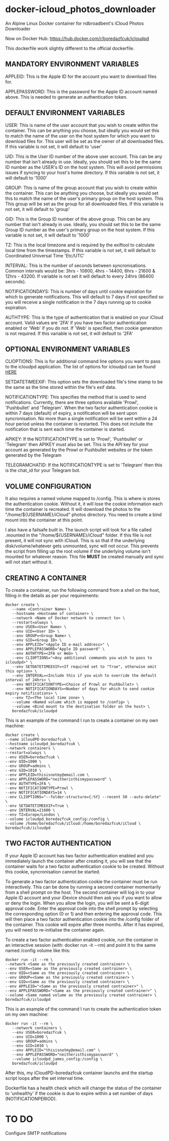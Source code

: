 # docker-icloud_photos_downloader
An Alpine Linux Docker container for ndbroadbent's iCloud Photos Downloader

Now on Docker Hub: https://hub.docker.com/r/boredazfcuk/icloudpd

This dockerfile work slightly different to the official dockerfile.

## MANDATORY ENVIRONMENT VARIABLES

APPLEID: This is the Apple ID for the account you want to download files for.

APPLEPASSWORD: This is the password for the Apple ID account named above. This is needed to generate an authentication token.

## DEFAULT ENVIRONMENT VARIABLES

USER: This is name of the user account that you wish to create within the container. This can be anything you choose, but ideally you would set this to match the name of the user on the host system for which you want to download files for. This user will be set as the owner of all downloaded files. If this variable is not set, it will default to 'user'

UID: This is the User ID number of the above user account. This can be any number that isn't already in use. Ideally, you should set this to be the same ID number as the USER's ID on the host system. This will avoid permissions issues if syncing to your host's home directory. If this variable is not set, it will default to '1000'

GROUP: This is name of the group account that you wish to create within the container. This can be anything you choose, but ideally you would set this to match the name of the user's primary group on the host system. This This group will be set as the group for all downloaded files. If this variable is not set, it will default to 'group'

GID: This is the Group ID number of the above group. This can be any number that isn't already in use. Ideally, you should set this to be the same Group ID number as the user's primary group on the host system. If this variable is not set, it will default to '1000'

TZ: This is the local timezone and is required by the exiftool to calculate local time from the timestamps. If this variable is not set, it will default to Coordinated Universal Time 'Etc/UTC'

INTERVAL: This is the number of seconds between syncronisations. Common intervals would be: 3hrs - 10800, 4hrs - 14400, 6hrs - 21600 & 12hrs - 43200. If variable is not set it will default to every 24hrs (86400 seconds).

NOTIFICATIONDAYS: This is number of days until cookie expiration for which to generate notifications. This will default to 7 days if not specified so you will receive a single notification in the 7 days running up to cookie expiration.

AUTHTYPE: This is the type of authentication that is enabled on your iCloud account. Valid values are '2FA' if you have two factor authentication enabled or 'Web' if you do not. If 'Web' is specified, then cookie generation is not required. If this variable is not set, it will default to '2FA'

## OPTIONAL ENVIRONMENT VARIABLES

CLIOPTIONS: This is for additional command line options you want to pass to the icloudpd application. The list of options for icloudpd can be found [HERE](https://github.com/ndbroadbent/icloud_photos_downloader#usage)

SETDATETIMEEXIF: This option sets the downloaded file's time stamp to be the same as the time stored within the file's exif data.

NOTIFICATIONTYPE: This specifies the method that is used to send notifications. Currently, there are three options available 'Prowl', 'Pushbullet' and 'Telegram'. When the two factor authentication cookie is within 7 days (default) of expiry, a notification will be sent upon syncronisation. No more than a single notification will be sent within a 24 hour period unless the container is restarted. This does not include the notification that is sent each time the container is started.

APIKEY: If the NOTIFICATIONTYPE is set to 'Prowl', 'Pushbullet' or 'Telegram' then APIKEY must also be set. This is the API key for your account as generated by the Prowl or Pushbullet websites or the token generated by the Telegram

TELEGRAMCHATID: If the NOTIFICATIONTYPE is set to 'Telegram' then this is the chat_id for your Telegram bot.

## VOLUME CONFIGURATION

It also requires a named volume mapped to /config. This is where is stores the authentication cookie. Without it, it will lose the cookie information each time the container is recreated.
It will download the photos to the "/home/${USERNAME}/iCloud" photos directory. You need to create a bind mount into the container at this point.

I also have a failsafe built in. The launch script will look for a file called .mounted in the "/home/${USERNAME}/iCloud" folder. If this file is not present, it will not sync with iCloud. This is so that if the underlying disk/volume/whatever gets unmounted, sync will not occur. This prevents the script from filling up the root volume if the underlying volume isn't mounted for whatever reason. This file **MUST** be created manually and sync will not start without it.

## CREATING A CONTAINER

To create a container, run the following command from a shell on the host, filling in the details as per your requirements:

```
docker create \
   --name <Contrainer Name> \
   --hostname <Hostname of container> \
   --network <Name of Docker network to connect to> \
   --restart=always \
   --env USER=<User Name> \
   --env UID=<User ID> \
   --env GROUP=<Group Name> \
   --env GID=<Group ID> \
   --env APPLEID="<Apple ID e-mail address>" \
   --env APPLEPASSWORD="Apple ID password" \
   --env AUTHTYPE=<2FA or Web> \
   --env CLIOPTIONS="<Any additional commands you wish to pass to icloudpd>" \
   --env SETDATETIMEEXIF=<If required set to "True", otherwise omit this option> \
   --env INTERVAL=<Include this if you wish to override the default interval of 24hrs> \
   --env NOTIFICATIONTYPE=<Choice of Prowl or Pushbullet> \
   --env NOTIFICATIONDAYS=<Number of days for which to send cookie expiry notifications> \
   --env TZ=<The local time zone> \
   --volume <Named volume which is mapped to /config> \
   --volume <Bind mount to the destination folder on the host> \
   boredazfcuk/icloudpd
   ```
   
   This is an example of the command I run to create a container on my own machine:
   
   ```
   docker create \
   --name iCloudPD-boredazfcuk \
   --hostname icloudpd_boredazfcuk \
   --network containers \
   --restart=always \
   --env USER=boredazfcuk \
   --env UID=1000 \
   --env GROUP=admins \
   --env GID=1010 \
   --env APPLEID=thisisnotmy@email.com \
   --env APPLEPASSWORD="neitheristhismypassword" \
   --env AUTHTYPE=2FA \
   --env NOTIFICATIONTYPE=Prowl \
   --env NOTIFICATIONDAYS=14 \
   --env CLIOPTIONS="--folder-structure={:%Y} --recent 50 --auto-delete" \
   --env SETDATETIMEEXIF=True \
   --env INTERVAL=21600 \
   --env TZ=Europe/London \
   --volume icloudpd_boredazfcuk_config:/config \
   --volume /home/boredazfcuk/iCloud:/home/boredazfcuk/iCloud \
   boredazfcuk/icloudpd
   ```
   
## TWO FACTOR AUTHENTICATION

If your Apple ID account has two factor authentication enabled and you immediately launch the container after creating it, you will see that the container waits for a two factor authentication cookie to be created. Without this cookie, syncronisation cannot be started.

To generate a two factor authentication cookie the container must be run interactively. This can be done by running a second container momentarily from a shell prompt on the host. The second container will log in to your Apple ID account and your iDevice should then ask you if you want to allow or deny the login. When you allow the login, you will be sent a 6-digit approval code. Enter the approval code into the shell prompt by selecting the corresponding option (0 or 1) and then entering the approval code. This will then place a two factor authentication cookie into the /config folder of the container. This cookie will expire after three months. After it has expired, you will need to re-initialise the container again.
   
To create a two factor authentication enabled cookie, run the container in an interactive session (with: docker run -it --rm) and point it to the same named /config volume like this:
   ```
   docker run -it --rm \
   --network <Same as the previously created contrainer> \
   --env USER=<Same as the previously created contrainer> \
   --env UID=<Same as the previously created contrainer> \
   --env GROUP=<Same as the previously created contrainer> \
   --env GID=<Same as the previously created contrainer> \
   --env APPLEID="<Same as the previously created contrainer>" \
   --env APPLEPASSWORD="<Same as the previously created contrainer>" \
   --volume <Same named volume as the previously created contrainer> \
   boredazfcuk/icloudpd
   ```
   
This is an example of the command I run to create the authentication token on my own machine:
```
docker run -it --rm \
   --network containers \
   --env USER=boredazfcuk \
   --env UID=1000 \
   --env GROUP=admins \
   --env GID=1010 \
   --env APPLEID="thisisnotmy@email.com" \
   --env APPLEPASSWORD="neitheristhismypassword" \
   --volume icloudpd_james_config:/config \
   boredazfcuk/icloudpd
```

After this, my iCloudPD-boredazfcuk container launchs and the startup script loops after the set interval time.
   
Dockerfile has a health check which will change the status of the container to 'unhealthy' if the cookie is due to expire within a set number of days (NOTIFICATIONPERIOD). 
   
# TO DO

   Configure SMTP notifications

